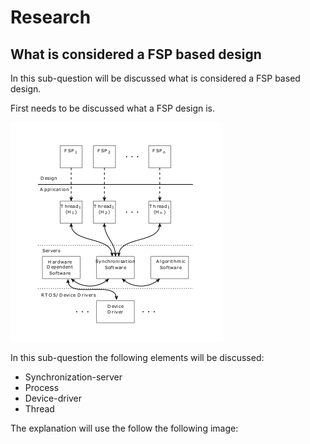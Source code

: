 # Research

## What is considered a FSP based design

In this sub-question will be discussed what is considered a FSP based design.

First needs to be discussed what a FSP design is.



![Concurrent system architecture](../img/system_architecture.png "Concurrent system architecture")

In this sub-question the following elements will be discussed:

- Synchronization-server
- Process
- Device-driver
- Thread

The explanation will use the follow the following image:
